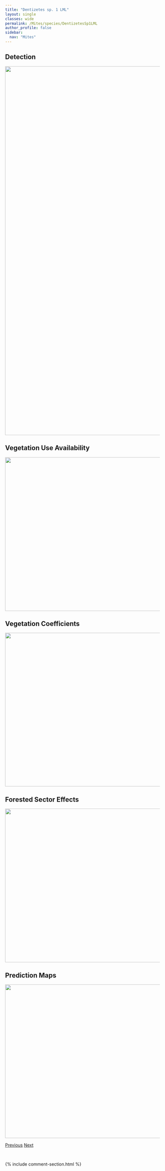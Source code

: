 ```yaml
---
title: "Dentizetes sp. 1 LML"
layout: single
classes: wide
permalink: /Mites/species/DentizetesSp1LML
author_profile: false
sidebar:
  nav: "Mites"
---
```


<h2>Detection</h2>

<a href="https://drive.google.com/uc?export=view&id=1f0A9rIU9id5EdFRSWbOZNM9qgOch-9tY">
<img src="https://drive.google.com/uc?export=view&id=1f0A9rIU9id5EdFRSWbOZNM9qgOch-9tY" height = "1200" width = "800">
</a>


<h2>Vegetation Use Availability</h2>

<a href="https://drive.google.com/uc?export=view&id=1CdTQSla1mVqBQY4mG0Zv9ydBIUAq056T">
<img src="https://drive.google.com/uc?export=view&id=1CdTQSla1mVqBQY4mG0Zv9ydBIUAq056T" height = "500" width = "1000">
</a>


<h2>Vegetation Coefficients</h2>

<a href="https://drive.google.com/uc?export=view&id=1At8GKjKfUmEeiTww_rwEL7qUI-XAghj8">
<img src="https://drive.google.com/uc?export=view&id=1At8GKjKfUmEeiTww_rwEL7qUI-XAghj8" height = "500" width = "1000">
</a>


<h2>Forested Sector Effects</h2>

<a href="https://drive.google.com/uc?export=view&id=1Nvpyy8bDYU08kmJPPaa_9wXte_hsHC0H">
<img src="https://drive.google.com/uc?export=view&id=1Nvpyy8bDYU08kmJPPaa_9wXte_hsHC0H" height = "500" width = "1000">
</a>


<h2>Prediction Maps</h2>

<a href="https://drive.google.com/uc?export=view&id=1SZofbNJy4BcBo6mYU1-E94sDX51UBDcH">
<img src="https://drive.google.com/uc?export=view&id=1SZofbNJy4BcBo6mYU1-E94sDX51UBDcH" height = "500" width = "1000">
</a>


<a href="/DevelopmentWebsite/Mites/species/DentizetesRudentiger" class="pagination--pager" title="Dentizetes rudentiger">Previous</a> <a href="/DevelopmentWebsite/Mites/species/DiapterobatesHumeralis" class="pagination--pager" title="Diapterobates humeralis">Next</a>

<p>&nbsp;</p>

{% include comment-section.html %}
